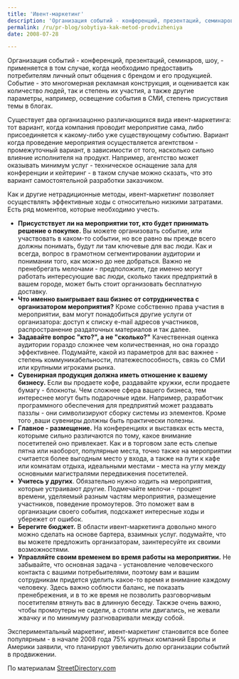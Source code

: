```yaml
---
title: 'Ивент-маркетинг'
description: 'Организация событий - конференций, презентаций, семинаров, шоу, - применяется в том случае, когда необходимо предоставить потребителям личный опыт общения с брендом и его продукцией.'
permalink: /ru/pr-blog/sobytiya-kak-metod-prodvizheniya
date: 2008-07-28

---
```


Организация событий - конференций, презентаций, семинаров, шоу, - применяется в том случае, когда необходимо предоставить потребителям личный опыт общения с брендом и его продукцией. Событие - это многомерная рекламная конструкция, и оценивается как количество людей, так и степень их участия, а также другие параметры, например, освещение события в СМИ, степень присуствия темы в блогах.

Существует два организацонно различающихся вида ивент-маркетинга: тот вариант, когда компания проводит мероприятие сама, либо присоединяется к какому-либо уже существующему событию. Вариант когда проведение мероприятия осуществляется агентством - промежуточный вариант, в зависимости от того, насколько сильно влияние исполнителя на продукт. Например, агентство может оказывать минимум услуг - техническое оснащение зала для конференции и кейтеринг - в таком случае можно сказать, что это вариант самостоятельной разработки заказчиком.

Как и другие нетрадиционные методы, ивент-маркетинг позволяет осуществлять эффективные ходы с относительно низкими затратами. Есть ряд моментов, которые необходимо учесть.

<ul>
<li><strong>Присустствует ли на мероприятии тот, кто будет принимать решение о покупке.</strong> Вы можете организовать событие, или участвовать в каком-то событии, но все равно вы прежде всего должны понимать, будут ли там ключевые для вас люди. Как и всегда, вопрос в грамотном сегментировании аудитории и понимании того, как можно до нее добраться. Важно не пренебрегать мелочами - предположите, где именно могут работать интересующие вас люди, сколько таких предприятий в вашем городе, может быть стоит организовать бесплатную доставку. </li>
<li><strong>Что именно выигрывает ваш бизнес от сотрудничества с организатором мероприятия?</strong> Кроме собственно права участия в мероприятии, вам могут понадобиться другие услуги от организатора: доступ к списку e-mail адресов участников, распространение раздаточных материалов и так далее. </li>
<li><strong>Задавайте вопрос "кто?", а не "сколько?"</strong>  Качественная оценка аудитории гораздо сложнее чем количественная, но она гораздо эффективнее. Подумайте, какой из параметров для вас важнее - степень коммуникабельности, платежеспособность, связь со СМИ или крупными игроками рынка.</li>
<li><strong>Сувенирная продукция должна иметь отношение к вашему бизнесу.</strong> Если вы продаете кофе, раздавайте кружки, если продаете бумагу - блокноты. Чем сложнее сфера вашего бизнеса, тем интереснее могут быть подарочные идеи. Например, разработчик программного обеспечения для предприятий может раздавать паззлы - они символизируют сборку системы из элементов. Кроме того ,ваши сувениры должны быть практически полезны.</li>
<li><strong>Главное - размещение.</strong> На конференциях и выставках есть места, которыме сильно различаются по тому, какое внимание посетителей оно привлекает. Как и в торговом зале есть слепые пятна или наоборот, популярные места, точно также на мероприятии считается более выгодным место у входа, а также на пути к кафе или комнатам отдыха, идеальными местами - места на углу между основными магистралями передвижения посетителей.</li>
<li><strong>Учитесь у других</strong>. Обязательно нужно ходить на мероприятия, которые устраивают другие. Подмечайте мелочи - процент времени, уделяемый разным частям мероприятия, размещение участников, поведение промоутеров. Это поможет вам в организации своего события, подскажет интересные ходы и убережет от ошибок. </li>
<li><strong>Берегите бюджет.</strong> В области ивент-маркетинга довольно много можно сделать на основе бартера, взаимных услуг. подумайте, что вы можете предложить организаторам, заинтересуйте их своими возможностями.</li>
<li><strong>Управляйте своим временем во время работы на мероприятии.</strong> Не забывайте, что основная задача - установление человеческого контакта с вашими потребьителями, поэтому вам и вашим сотрудникам придется уделить какое-то время и внимание каждому человеку. Здесь важно соблюсти баланс, не показать пренебрежения, и в то же время не позволить разговорчивым посетителям втянуть вас в длинную беседу. Такжэе очень важно, чтобы промоутеры не сидели, а стояли или двигались, не жевали жвачку и по минимуму разгноваривали между собой. </li></ul>

Экспериментальный маркетинг, ивент-маркетинг становится все более популярным - в начале 2008 года 75% крупных компаний Европы и Америки заявили, что планируют увеличить долю организации событий в продвижении.

По материалам <a href="http://www.streetdirectory.com/travel_guide/5618/marketing/10_beer_budget_event_marketing_tips.html"> StreetDirectory.com </a>


